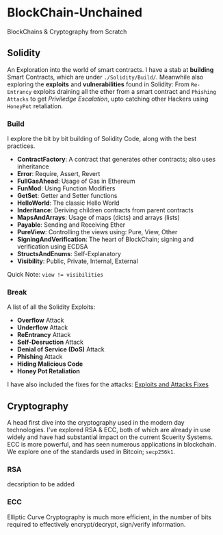 # BlockChain-Unchained
BlockChains & Cryptography from Scratch

## Solidity
An Exploration into the world of smart contracts.
I have a stab at **building** Smart Contracts, which are under ```./Solidity/Build/```. Meanwhile also exploring the **exploits** and **vulnerabilities** found in Solidity: From ```Re-Entrancy``` exploits draining all the ether from a smart contract and ```Phishing Attacks``` to get *Priviledge Escalation*, upto catching other Hackers using ```HoneyPot``` retaliation.  

### Build
I explore the bit by bit building of Solidity Code, along with the best practices.

- **ContractFactory**: A contract that generates other contracts; also uses inheritance
- **Error**: Require, Assert, Revert
- **FullGasAhead**: Usage of Gas in Ethereum
- **FunMod**: Using Function Modifiers
- **GetSet**: Getter and Setter functions
- **HelloWorld**: The classic Hello World
- **Inderitance**: Deriving children contracts from parent contracts
- **MapsAndArrays**: Usage of maps (dicts) and arrays (lists)
- **Payable**: Sending and Receiving Ether
- **PureView**: Controlling the views using: Pure, View, Other
- **SigningAndVerification**: The heart of BlockChain; signing and verification using ECDSA
- **StructsAndEnums**: Self-Explanatory
- **Visibility**: Public, Private, Internal, External

Quick Note: `view != visibilities`

### Break
A list of all the Solidity Exploits:
- **Overflow** Attack
- **Underflow** Attack
- **ReEntrancy** Attack
- **Self-Desruction** Attack
- **Denial of Service (DoS)** Attack
- **Phishing** Attack
- **Hiding Malicious Code**
- **Honey Pot Retaliation**

I have also included the fixes for the attacks: [Exploits and Attacks Fixes](https://github.com/SmartyPants042/BlockChain-Unchained/tree/main/Solidity/Break)


## Cryptography
A head first dive into the cryptography used in the modern day technologies. I've explored RSA & ECC, both of which are already in use widely and have had substantial impact on the current Scuerity Systems. ECC is more powerful, and has seen numerous applications in blockchain. We explore one of the standards used in Bitcoin; `secp256k1`.

### RSA
decsription to be added

### ECC
Elliptic Curve Cryptography is much more efficient, in the number of bits required to effectively encrypt/decrypt, sign/verify information. 
